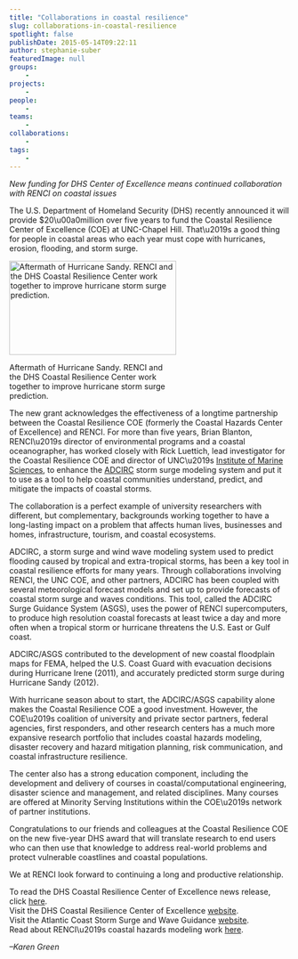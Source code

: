 ```yaml
---
title: "Collaborations in coastal resilience"
slug: collaborations-in-coastal-resilience
spotlight: false
publishDate: 2015-05-14T09:22:11
author: stephanie-suber
featuredImage: null
groups:
    - 
projects:
    - 
people:
    - 
teams: 
    - 
collaborations:
    - 
tags:
    - 
---
```

<p><em>New funding for DHS Center of Excellence means continued collaboration with RENCI on coastal issues</em></p>
<p>The U.S. Department of Homeland Security (DHS) recently announced it will provide $20\u00a0million over five years to fund the Coastal Resilience Center of Excellence (COE) at UNC-Chapel Hill. That\u2019s a good thing for people in coastal areas who each year must cope with hurricanes, erosion, flooding, and storm surge.</p>
<div id="attachment_14820" class="wp-caption alignright" style="width: 300px"><a href="http://renci.org/wp-content/uploads/2015/05/sandy_acy_640.jpg"  rel="lightbox[roadtrip]"><img class="size-medium wp-image-14820" src="http://renci.org/wp-content/uploads/2015/05/sandy_acy_640-300x169.jpg" alt="Aftermath of Hurricane Sandy. RENCI and the DHS Coastal Resilience Center work together to improve hurricane storm surge prediction." width="300" height="169" srcset="https://renci.org/wp-content/uploads/2015/05/sandy_acy_640-300x169.jpg 300w, https://renci.org/wp-content/uploads/2015/05/sandy_acy_640.jpg 640w" sizes="(max-width: 300px) 100vw, 300px" /></a></p>
<p class="wp-caption-text">Aftermath of Hurricane Sandy. RENCI and the DHS Coastal Resilience Center work together to improve hurricane storm surge prediction.</p>
</div>
<p>The new grant acknowledges the effectiveness of a longtime partnership between the Coastal Resilience COE (formerly the Coastal Hazards Center of Excellence) and RENCI. For more than five years, Brian Blanton, RENCI\u2019s director of environmental programs and a coastal oceanographer, has worked closely with Rick Luettich, lead investigator for the Coastal Resilience COE and director of UNC\u2019s <a href="http://ims.unc.edu/">Institute of Marine Sciences</a>, to enhance the <a href="http://adcirc.org/">ADCIRC</a> storm surge modeling system and put it to use as a tool to help coastal communities understand, predict, and mitigate the impacts of coastal storms.</p>
<p><!--more--></p>
<p>The collaboration is a perfect example of university researchers with different, but complementary, backgrounds working together to have a long-lasting impact on a problem that affects human lives, businesses and homes, infrastructure, tourism, and coastal ecosystems.</p>
<p>ADCIRC, a storm surge and wind wave modeling system used to predict flooding caused by tropical and extra-tropical storms, has been a key tool in coastal resilience efforts for many years. Through collaborations involving RENCI, the UNC COE, and other partners, ADCIRC has been coupled with several meteorological forecast models and set up to provide forecasts of coastal storm surge and waves conditions. This tool, called the ADCIRC Surge Guidance System (ASGS), uses the power of RENCI supercomputers, to produce high resolution coastal forecasts at least twice a day and more often when a tropical storm or hurricane threatens the U.S. East or Gulf coast.</p>
<p>ADCIRC/ASGS contributed to the development of new coastal floodplain maps for FEMA, helped the U.S. Coast Guard with evacuation decisions during Hurricane Irene (2011), and accurately predicted storm surge during Hurricane Sandy (2012).</p>
<p>With hurricane season about to start, the ADCIRC/ASGS capability alone makes the Coastal Resilience COE a good investment. However, the COE\u2019s coalition of university and private sector partners, federal agencies, first responders, and other research centers has a much more expansive research portfolio that includes coastal hazards modeling, disaster recovery and hazard mitigation planning, risk communication, and coastal infrastructure resilience.</p>
<p>The center also has a strong education component, including the development and delivery of courses in coastal/computational engineering, disaster science and management, and related disciplines. Many courses are offered at Minority Serving Institutions within the COE\u2019s network of partner institutions.</p>
<p>Congratulations to our friends and colleagues at the Coastal Resilience COE on the new five-year DHS award that will translate research to end users who can then use that knowledge to address real-world problems and protect vulnerable coastlines and coastal populations.</p>
<p>We at RENCI look forward to continuing a long and productive relationship.</p>
<p>To read the DHS Coastal Resilience Center of Excellence news release, click <a href="http://www.dhs.gov/science-and-technology/news/2015/04/09/dhs-st-selects-university-north-carolina-chapel-hill-coastal">here</a>.<br />
Visit the DHS Coastal Resilience Center of Excellence <a href="http://coastalhazardscenter.org/">website</a>.<br />
Visit the Atlantic Coast Storm Surge and Wave Guidance <a href="http://nc-cera.renci.org/">website</a>.<br />
Read about RENCI\u2019s coastal hazards modeling work <a href="http://renci.org/research/coastal-hazards-modeling/">here</a>.</p>
<p><em>&#8211;Karen Green</em></p>

